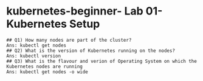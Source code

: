 # kubernetes-beginner- Lab 01- Kubernetes Setup

    ## Q1) How many nodes are part of the cluster?
    Ans: kubectl get nodes
    ## Q2) What is the version of Kubernetes running on the nodes?
    Ans: kubectl version
    ## Q3) What is the flavour and verion of Operating System on which the Kubernetes nodes are running
    Ans: kubectl get nodes -o wide
